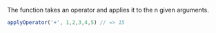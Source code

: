 
The function takes an operator and applies it to the
n given arguments.

```js
applyOperator('+', 1,2,3,4,5) // => 15
```

